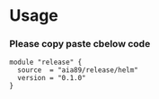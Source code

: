# Usage
### Please copy paste cbelow code
```
module "release" {
  source  = "aia89/release/helm"
  version = "0.1.0"
}
```
